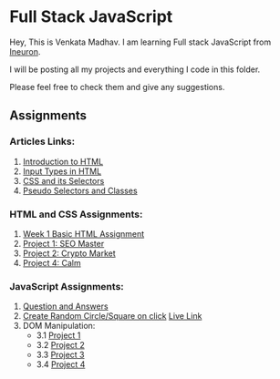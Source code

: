 # Full Stack JavaScript

Hey, This is Venkata Madhav. I am learning Full stack JavaScript from [Ineuron](https://ineuron.ai/course/Full-Stack-JavaScript-Bootcamp-2.0).

I will be posting all my projects and everything I code in this folder.

Please feel free to check them and give any suggestions.

## Assignments

### Articles Links:

1. [Introduction to HTML](https://venkatamadhav.hashnode.dev/pseudo-selectors-and-classes)
2. [Input Types in HTML](https://venkatamadhav.hashnode.dev/input-types-in-html)
3. [CSS and its Selectors](https://venkatamadhav.hashnode.dev/css-and-its-selectors)
4. [Pseudo Selectors and Classes](https://venkatamadhav.hashnode.dev/pseudo-selectors-and-classes)

### HTML and CSS Assignments:

1. [Week 1 Basic HTML Assignment](https://github.com/venkatamadhav/FSJS-2.0/tree/main/Week%201%20Assignments)
2. [Project 1: SEO Master](https://github.com/venkatamadhav/FSJS-2.0/tree/main/Projects/HTML%20and%20CSS/FSJS%202.0%20Project%2001)
3. [Project 2: Crypto Market](https://github.com/venkatamadhav/FSJS-2.0/tree/main/Projects/HTML%20and%20CSS/FSJS%202.0%20Project%2002)
4. [Project 4: Calm](https://github.com/venkatamadhav/FSJS-2.0/tree/main/Projects/HTML%20and%20CSS/FSJS%202.0%20Project%2004)

### JavaScript Assignments:

1. [Question and Answers](https://github.com/venkatamadhav/FSJS-2.0/tree/main/Projects/JavaScript/Assignment%2001)
2. [Create Random Circle/Square on click](https://github.com/venkatamadhav/FSJS-2.0/tree/main/Projects/JavaScript/Assignment%2002) [Live Link](https://random-circles-squares.netlify.app/)
3. DOM Manipulation:
   - 3.1 [Project 1](https://github.com/venkatamadhav/FSJS-2.0/tree/main/Projects/JavaScript/Assignment%2003%20-%20DOM%20Manipulation/Project%2001-03/firstAssignmentImage)
   - 3.2 [Project 2](https://github.com/venkatamadhav/FSJS-2.0/tree/main/Projects/JavaScript/Assignment%2003%20-%20DOM%20Manipulation/Project%2001-03/secondAssignmentImage)
   - 3.3 [Project 3](https://github.com/venkatamadhav/FSJS-2.0/tree/main/Projects/JavaScript/Assignment%2003%20-%20DOM%20Manipulation/Project%2001-03/thirdAssignmentImage)
   - 3.4 [Project 4](https://github.com/venkatamadhav/FSJS-2.0/tree/main/Projects/JavaScript/Assignment%2003%20-%20DOM%20Manipulation/Project%2004/04_DOM%20Project)
